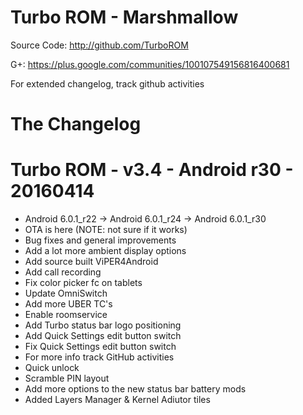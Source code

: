 
# Turbo ROM - Marshmallow

  Source Code: http://github.com/TurboROM
  
  G+: https://plus.google.com/communities/100107549156816400681
  
  For extended changelog, track github activities

# The Changelog

# Turbo ROM - v3.4 - Android r30 - 20160414

- Android 6.0.1_r22 -> Android 6.0.1_r24 -> Android 6.0.1_r30
- OTA is here (NOTE: not sure if it works)
- Bug fixes and general improvements
- Add a lot more ambient display options
- Add source built ViPER4Android
- Add call recording
- Fix color picker fc on tablets
- Update OmniSwitch
- Add more UBER TC's
- Enable roomservice
- Add Turbo status bar logo positioning
- Add Quick Settings edit button switch
- Fix Quick Settings edit button switch
- For more info track GitHub activities
- Quick unlock
- Scramble PIN layout
- Add more options to the new status bar battery mods
- Added Layers Manager & Kernel Adiutor tiles
